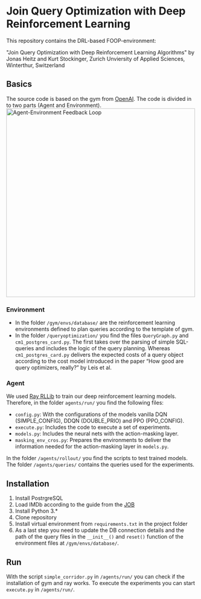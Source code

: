 # Join Query Optimization with Deep Reinforcement Learning
This repository contains the DRL-based FOOP-environment:

"Join Query Optimization with Deep Reinforcement Learning Algorithms" 
by Jonas Heitz and Kurt Stockinger, Zurich Unviersity of Applied Sciences, Winterthur, Switzerland

## Basics
The source code is based on the gym from [OpenAI]( https://github.com/openai/gym). The code is divided in to two parts (Agent and Environment).
<img src="https://miro.medium.com/max/1808/1*WOYVzYnF-rbdcgZU2Wt9Yw.png" alt="Agent-Environment Feedback Loop" width="500"/>

### Environment
* In the folder `/gym/envs/database/` are the reinforcement learning environments defined to plan queries according to the template of gym.
* In the folder `/queryoptimization/` you find the files `QueryGraph.py` and `cm1_postgres_card.py`. The first takes over the parsing of simple SQL-queries and includes the logic of the query planning. Whereas `cm1_postgres_card.py` delivers the expected costs of a query object according to the cost model introduced in the paper “How good are query optimizers, really?” by Leis et al.

### Agent
We used [Ray RLLib]( https://ray.readthedocs.io/en/latest/rllib.html) to train our deep reinforcement learning models. Therefore, in the folder `agents/run/` you find the following files:
* `config.py`: With the configurations of the models vanilla DQN (SIMPLE_CONFIG), DDQN (DOUBLE_PRIO) and PPO (PPO_CONFIG).
* `execute.py`: Includes the code to execute a set of experiments.
* `models.py`: Includes the neural nets with the action-masking layer.
* `masking_env_cros.py`: Prepares the environments to deliver the information needed for the action-masking layer in `models.py`.

In the folder `/agents/rollout/` you find the scripts to test trained models. The folder `/agents/queries/` contains the queries used for the experiments.

## Installation
1. Install PostrgreSQL
1. Load IMDb according to the guide from the [JOB](https://github.com/gregrahn/join-order-benchmark)
1. Install Python 3.*
1. Clone repository
1. Install virtual environment from `requirements.txt` in the project folder
1. As a last step you need to update the DB connection details and the path of the query files in the `__init__()` and `reset()` function of the environment files at `/gym/envs/database/`.

## Run
With the script `simple_corridor.py`  in  `/agents/run/` you can check if the installation of gym and ray works.
To execute the experiments you can start `execute.py`  in `/agents/run/`.
